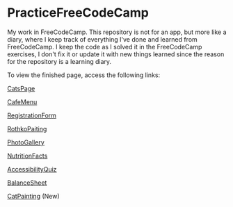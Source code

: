 # PracticeFreeCodeCamp

My work in FreeCodeCamp.
This repository is not for an app, but more like a diary, where I keep track of everything I've done and learned from FreeCodeCamp. I keep the code as I solved it in the FreeCodeCamp exercises, I don't fix it or update it with new things learned since the reason for the repository is a learning diary.

To view the finished page, access the following links:

<a href="https://evafrola.github.io/PracticeFreeCodeCamp/CatsPage/">CatsPage</a>

<a href="https://evafrola.github.io/PracticeFreeCodeCamp/CafeMenu/" >CafeMenu</a>

<a href="https://evafrola.github.io/PracticeFreeCodeCamp/CssColorMarkers/>CssColorMarkers"></a>

<a href="https://evafrola.github.io/PracticeFreeCodeCamp/RegistrationForm/">RegistrationForm</a>

<a href="https://evafrola.github.io/PracticeFreeCodeCamp/RothkoPainting/">RothkoPaiting</a>

<a href="https://evafrola.github.io/PracticeFreeCodeCamp/PhotoGallery/">PhotoGallery</a>

<a href="https://evafrola.github.io/PracticeFreeCodeCamp/NutritionFacts/">NutritionFacts</a>

<a href="https://evafrola.github.io/PracticeFreeCodeCamp/AccessibilityQuiz/">AccessibilityQuiz</a>

<a href="https://evafrola.github.io/PracticeFreeCodeCamp/BalanceSheet/">BalanceSheet</a> 

<a href="https://evafrola.github.io/PracticeFreeCodeCamp/CatPainting/">CatPainting</a> (New)
